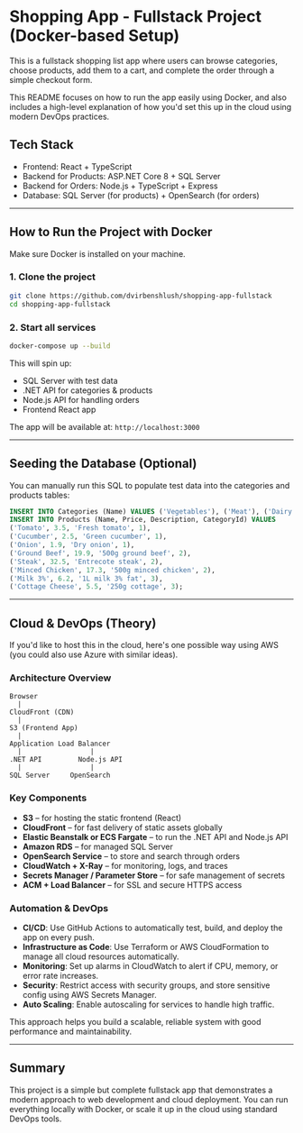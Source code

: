 # Shopping App - Fullstack Project (Docker-based Setup)

This is a fullstack shopping list app where users can browse categories, choose products, add them to a cart, and complete the order through a simple checkout form.

This README focuses on how to run the app easily using Docker, and also includes a high-level explanation of how you'd set this up in the cloud using modern DevOps practices.

## Tech Stack

- Frontend: React + TypeScript
- Backend for Products: ASP.NET Core 8 + SQL Server
- Backend for Orders: Node.js + TypeScript + Express
- Database: SQL Server (for products) + OpenSearch (for orders)

---

## How to Run the Project with Docker

Make sure Docker is installed on your machine.

### 1. Clone the project

```bash
git clone https://github.com/dvirbenshlush/shopping-app-fullstack
cd shopping-app-fullstack
```

### 2. Start all services

```bash
docker-compose up --build
```

This will spin up:

- SQL Server with test data
- .NET API for categories & products
- Node.js API for handling orders
- Frontend React app

The app will be available at: `http://localhost:3000`

---

## Seeding the Database (Optional)

You can manually run this SQL to populate test data into the categories and products tables:

```sql
INSERT INTO Categories (Name) VALUES ('Vegetables'), ('Meat'), ('Dairy');
INSERT INTO Products (Name, Price, Description, CategoryId) VALUES
('Tomato', 3.5, 'Fresh tomato', 1),
('Cucumber', 2.5, 'Green cucumber', 1),
('Onion', 1.9, 'Dry onion', 1),
('Ground Beef', 19.9, '500g ground beef', 2),
('Steak', 32.5, 'Entrecote steak', 2),
('Minced Chicken', 17.3, '500g minced chicken', 2),
('Milk 3%', 6.2, '1L milk 3% fat', 3),
('Cottage Cheese', 5.5, '250g cottage', 3);
```

---

## Cloud & DevOps (Theory)

If you'd like to host this in the cloud, here's one possible way using AWS (you could also use Azure with similar ideas).

### Architecture Overview

```
Browser
  |
CloudFront (CDN)
  |
S3 (Frontend App)
  |
Application Load Balancer
  |                 |
.NET API         Node.js API
  |                 |
SQL Server     OpenSearch
```

### Key Components

- **S3** – for hosting the static frontend (React)
- **CloudFront** – for fast delivery of static assets globally
- **Elastic Beanstalk or ECS Fargate** – to run the .NET API and Node.js API
- **Amazon RDS** – for managed SQL Server
- **OpenSearch Service** – to store and search through orders
- **CloudWatch + X-Ray** – for monitoring, logs, and traces
- **Secrets Manager / Parameter Store** – for safe management of secrets
- **ACM + Load Balancer** – for SSL and secure HTTPS access

### Automation & DevOps

- **CI/CD**: Use GitHub Actions to automatically test, build, and deploy the app on every push.
- **Infrastructure as Code**: Use Terraform or AWS CloudFormation to manage all cloud resources automatically.
- **Monitoring**: Set up alarms in CloudWatch to alert if CPU, memory, or error rate increases.
- **Security**: Restrict access with security groups, and store sensitive config using AWS Secrets Manager.
- **Auto Scaling**: Enable autoscaling for services to handle high traffic.

This approach helps you build a scalable, reliable system with good performance and maintainability.

---

## Summary

This project is a simple but complete fullstack app that demonstrates a modern approach to web development and cloud deployment. You can run everything locally with Docker, or scale it up in the cloud using standard DevOps tools.
